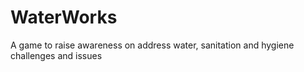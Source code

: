 # WaterWorks
A game to raise awareness on  address water, sanitation and hygiene challenges and issues
